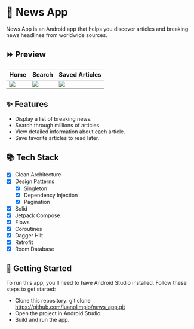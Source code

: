 # 📰 News App

News App is an Android app that helps you discover articles and breaking news headlines from worldwide sources.

## ⏩ Preview

Home  | Search | Saved Articles
------------- | ------------- | -------------
![](https://github.com/luanolimpio/news_app/blob/main/assets/preview/home.gif?raw=true) | ![](https://github.com/luanolimpio/news_app/blob/main/assets/preview/search.gif?raw=true) | ![](https://github.com/luanolimpio/news_app/blob/main/assets/preview/saved_articles.gif?raw=true)

## ✨ Features
 - Display a list of breaking news.
 - Search through millions of articles.
 - View detailed information about each article.
 - Save favorite articles to read later.

## 📚 Tech Stack

- [X] Clean Architecture
- [X] Design Patterns
    - [X] Singleton
    - [X] Dependency Injection
    - [X] Pagination 
- [X] Solid
- [X] Jetpack Compose
- [X] Flows
- [X] Coroutines
- [X] Dagger Hilt 
- [X] Retrofit
- [X] Room Database

## 🚀 Getting Started

To run this app, you'll need to have Android Studio installed. Follow these steps to get started:

 - Clone this repository: git clone https://github.com/luanolimpio/news_app.git
 - Open the project in Android Studio.
 - Build and run the app.
